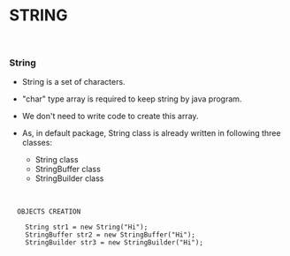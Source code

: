# STRING

<br>

### **String**

+ String is a set of characters.
+ "char" type array is required to keep string by java program.
+ We don't need to write code to create this array.

+ As, in default package, String class is already written in following three classes:
  + String class
  + StringBuffer class
  + StringBuilder class

<br>

```
  OBJECTS CREATION

    String str1 = new String("Hi");
    StringBuffer str2 = new StringBuffer("Hi");
    StringBuilder str3 = new StringBuilder("Hi");
```
